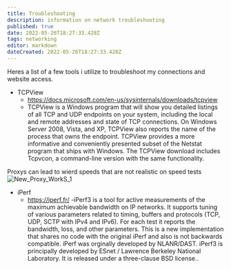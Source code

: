 ```yaml
---
title: Troubleshooting
description: information on network troubleshooting
published: true
date: 2022-05-26T18:27:33.428Z
tags: networking
editor: markdown
dateCreated: 2022-05-26T18:27:33.428Z
---
```


Heres a list of a few tools i utilize to troubleshoot my connections and website access.



- TCPView
	- https://docs.microsoft.com/en-us/sysinternals/downloads/tcpview
	- TCPView is a Windows program that will show you detailed listings of all TCP and UDP endpoints on your system, including the local and remote addresses and state of TCP connections. On Windows Server 2008, Vista, and XP, TCPView also reports the name of the process that owns the endpoint. TCPView provides a more informative and conveniently presented subset of the Netstat program that ships with Windows. The TCPView download includes Tcpvcon, a command-line version with the same functionality.

Proxys can lead to wierd speeds that are not realistic on speed tests
![New_Proxy_WorkS_1](https://user-images.githubusercontent.com/12887622/134817695-e848b4aa-b192-407d-9ce9-ee7314e67a92.png)

- iPerf
	- https://iperf.fr/
	-iPerf3 is a tool for active measurements of the maximum achievable bandwidth on IP networks. It supports tuning of various parameters related to timing, buffers and protocols (TCP, UDP, SCTP with IPv4 and IPv6). For each test it reports the bandwidth, loss, and other parameters. This is a new implementation that shares no code with the original iPerf and also is not backwards compatible. iPerf was orginally developed by NLANR/DAST. iPerf3 is principally developed by ESnet / Lawrence Berkeley National Laboratory. It is released under a three-clause BSD license..

